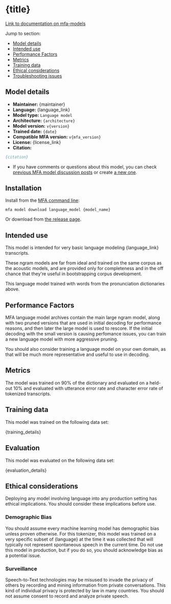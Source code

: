# {title}

[Link to documentation on mfa-models](https://mfa-models.readthedocs.io/en/main/language_model/{model_name}.html)

Jump to section:

- [Model details](#model-details)
- [Intended use](#intended-use)
- [Performance Factors](#performance-factors)
- [Metrics](#metrics)
- [Training data](#training-data)
- [Ethical considerations](#ethical-considerations)
- [Troubleshooting issues](#troubleshooting-issues)

## Model details

- **Maintainer:** {maintainer}
- **Language:** {language_link}
- **Model type:** `Language model`
- **Architecture:** `{architecture}`
- **Model version:** `v{version}`
- **Trained date:** `{date}`
- **Compatible MFA version:** `v{mfa_version}`
- **License:** {license_link}
- **Citation:**

```bibtex
{citation}
```

- If you have comments or questions about this model, you can check [previous MFA model discussion posts](https://github.com/MontrealCorpusTools/mfa-models/discussions?discussions_q={discussion_title}) or create [a new one](https://github.com/MontrealCorpusTools/mfa-models/discussions/new).

## Installation

Install from the [MFA command line](https://montreal-forced-aligner.readthedocs.io/en/latest/user_guide/models/index.html):

```
mfa model download language_model {model_name}
```

Or download from [the release page](https://github.com/MontrealCorpusTools/mfa-models/releases/tag/language_model-{model_name}-v{version}).

## Intended use

This model is intended for very basic language modeling {language_link} transcripts.

These ngram models are far from ideal and trained on the same corpus as the acoustic models, and are provided only for completeness and in the off chance that they're useful in bootstrapping corpus development.

This language model trained with words from the pronunciation dictionaries above.

## Performance Factors

MFA language model archives contain the main large ngram model, along with two pruned versions that are used in initial decoding for performance reasons, and then later the large model is used to rescore.  If the initial decoding with the small version is causing perfomance issues, you can train a new language model with more aggressive pruning.

You should also consider training a language model on your own domain, as that will be much more representative and useful to use in decoding.

## Metrics

The model was trained on 90% of the dictionary and evaluated on a held-out 10% and evaluated with utterance error rate and character error rate of tokenized transcripts.

## Training data

This model was trained on the following data set:

{training_details}

## Evaluation

This model was evaluated on the following data set:

{evaluation_details}

## Ethical considerations

Deploying any model involving language into any production setting has ethical implications. You should consider these implications before use.

### Demographic Bias

You should assume every machine learning model has demographic bias unless proven otherwise. For this tokenizer, this model was trained on a very specific subset of {language} at the time it was collected that will typically not represent spontaneous speech in the current time. Do not use this model in production, but if you do so, you should acknowledge bias as a potential issue.

### Surveillance

Speech-to-Text technologies may be misused to invade the privacy of others by recording and mining information from private conversations. This kind of individual privacy is protected by law in many countries. You should not assume consent to record and analyze private speech.
